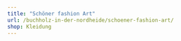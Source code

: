```yaml
---
title: "Schöner fashion Art"
url: /buchholz-in-der-nordheide/schoener-fashion-art/
shop: Kleidung
---
```

